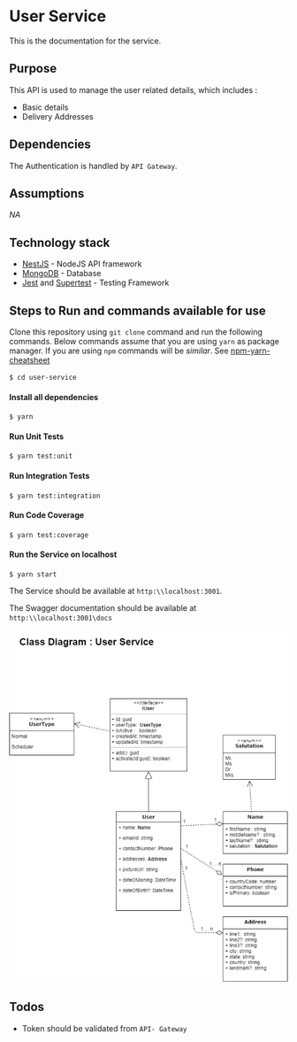 # User Service
This is the documentation for the service.

## Purpose
This API is used to manage the user related details, which includes :
* Basic details
* Delivery Addresses

## Dependencies
The Authentication is handled by `API Gateway`.

## Assumptions

_NA_

## Technology stack
* [NestJS] - NodeJS API framework 
* [MongoDB] - Database
* [Jest] and [Supertest] - Testing Framework

## Steps to Run and commands available for use
 Clone this repository using `git clone` command and run the following commands. Below commands assume that you are using `yarn` as package manager. If you are using `npm` commands will be _similar_. See [npm-yarn-cheatsheet]

    $ cd user-service

 #### Install all dependencies
    $ yarn  
 #### Run Unit Tests
    $ yarn test:unit
 #### Run Integration Tests
    $ yarn test:integration
 #### Run Code Coverage  
    $ yarn test:coverage
#### Run the Service on localhost
    $ yarn start 
The Service should be available at `http:\\localhost:3001`.

The Swagger documentation should be available at `http:\\localhost:3001\docs`


![Class Diagram User Service](../../diagrams/user-service/ClassDiagram.png)


## Todos
* Token should be validated from `API- Gateway`


[//]: #

   [npm-yarn-cheatsheet]: <https://www.digitalocean.com/community/tutorials/nodejs-npm-yarn-cheatsheet>
   [NestJS]:<https://docs.nestjs.com/>
   [MongoDB]:<https://www.mongodb.com/>
   [Jest]:<https://github.com/facebook/jest> 
   [Supertest]:<https://github.com/visionmedia/supertest>
